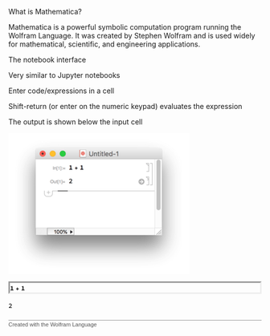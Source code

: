 <!-- Created with the Wolfram Language for Students - Personal Use Only : www.wolfram.com -->

<html xmlns="http://www.w3.org/1999/xhtml">
<head>
 <title>
  IntroductionEx (the Wolfram Language for Students - Personal Use Only : www.wolfram.com)
 </title>
 <link href="HTMLFiles/IntroductionEx.css" rel="stylesheet" type="text/css" />
 <style>
 .Input {
  border-style: inset;
}
 </style>
</head>

<body>

<p class="Section">
 What is Mathematica?
</p>



<p class="Text">
 Mathematica is a powerful symbolic computation program running the Wolfram Language. It was created by Stephen Wolfram and is used widely for mathematical, scientific, and engineering applications. 
</p>



<p class="Section">
 The notebook interface
</p>



<p class="Item">
 Very similar to Jupyter notebooks
</p>



<p class="Item">
 Enter code/expressions in a cell
</p>



<p class="Item">
 Shift-return (or enter on the numeric keypad) evaluates the expression
</p>



<p class="Item">
 The output is shown below the input cell
</p>



<p class="Text">
 <span class="InputInline"><span><img src="HTMLFiles/IntroductionEx_1.gif" alt="IntroductionEx_1.gif" width="360" height="282" style="vertical-align:middle" /></span></span>
</p>



<p class="Input">
 <img src="HTMLFiles/IntroductionEx_2.png" alt="IntroductionEx_2.png" width="30" height="17" style="vertical-align:middle" />
</p>

<p class="Output">
 <img src="HTMLFiles/IntroductionEx_3.png" alt="IntroductionEx_3.png" width="8" height="17" style="vertical-align:middle" />
</p>




<div style="font-family:Helvetica; font-size:11px; width:100%; border:1px none #999999; border-top-style:solid; padding-top:2px; margin-top:20px;">
 <a href="http://www.wolfram.com/language/" style="color:#000; text-decoration:none;">
  <span style="color:#555555">Created with the Wolfram Language</span> 
 </a>
</div>
</body>

</html>
